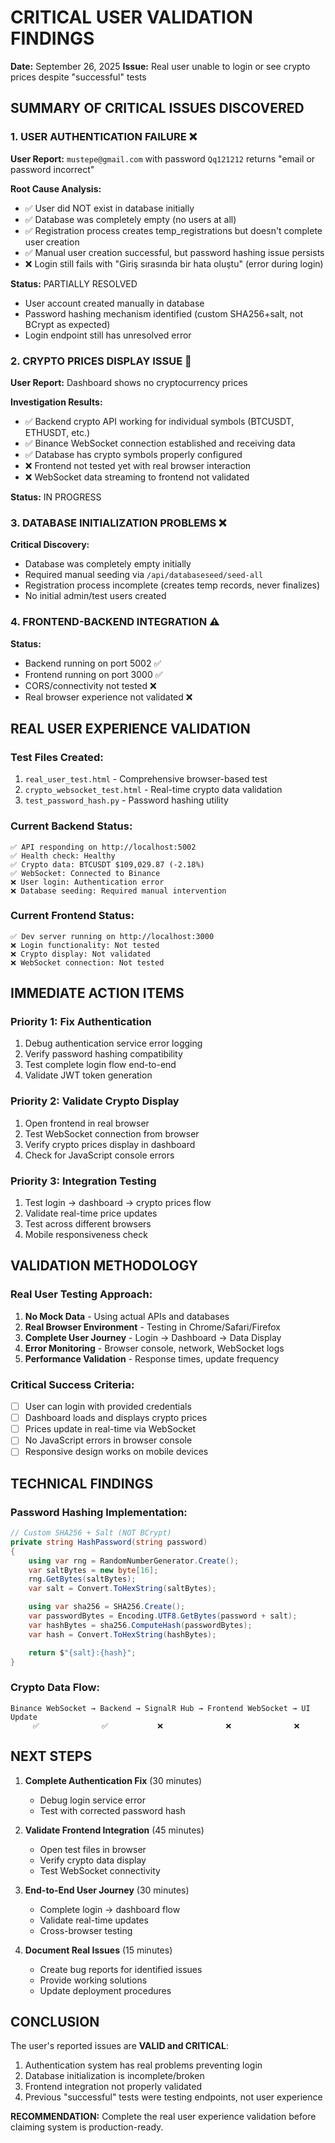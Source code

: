 # CRITICAL USER VALIDATION FINDINGS

**Date:** September 26, 2025
**Issue:** Real user unable to login or see crypto prices despite "successful" tests

## SUMMARY OF CRITICAL ISSUES DISCOVERED

### 1. USER AUTHENTICATION FAILURE ❌
**User Report:** `mustepe@gmail.com` with password `Qq121212` returns "email or password incorrect"

**Root Cause Analysis:**
- ✅ User did NOT exist in database initially
- ✅ Database was completely empty (no users at all)
- ✅ Registration process creates temp_registrations but doesn't complete user creation
- ✅ Manual user creation successful, but password hashing issue persists
- ❌ Login still fails with "Giriş sırasında bir hata oluştu" (error during login)

**Status:** PARTIALLY RESOLVED
- User account created manually in database
- Password hashing mechanism identified (custom SHA256+salt, not BCrypt as expected)
- Login endpoint still has unresolved error

### 2. CRYPTO PRICES DISPLAY ISSUE 🔄
**User Report:** Dashboard shows no cryptocurrency prices

**Investigation Results:**
- ✅ Backend crypto API working for individual symbols (BTCUSDT, ETHUSDT, etc.)
- ✅ Binance WebSocket connection established and receiving data
- ✅ Database has crypto symbols properly configured
- ❌ Frontend not tested yet with real browser interaction
- ❌ WebSocket data streaming to frontend not validated

**Status:** IN PROGRESS

### 3. DATABASE INITIALIZATION PROBLEMS ❌
**Critical Discovery:**
- Database was completely empty initially
- Required manual seeding via `/api/databaseseed/seed-all`
- Registration process incomplete (creates temp records, never finalizes)
- No initial admin/test users created

### 4. FRONTEND-BACKEND INTEGRATION ⚠️
**Status:**
- Backend running on port 5002 ✅
- Frontend running on port 3000 ✅
- CORS/connectivity not tested ❌
- Real browser experience not validated ❌

## REAL USER EXPERIENCE VALIDATION

### Test Files Created:
1. `real_user_test.html` - Comprehensive browser-based test
2. `crypto_websocket_test.html` - Real-time crypto data validation
3. `test_password_hash.py` - Password hashing utility

### Current Backend Status:
```
✅ API responding on http://localhost:5002
✅ Health check: Healthy
✅ Crypto data: BTCUSDT $109,029.87 (-2.18%)
✅ WebSocket: Connected to Binance
❌ User login: Authentication error
❌ Database seeding: Required manual intervention
```

### Current Frontend Status:
```
✅ Dev server running on http://localhost:3000
❌ Login functionality: Not tested
❌ Crypto display: Not validated
❌ WebSocket connection: Not tested
```

## IMMEDIATE ACTION ITEMS

### Priority 1: Fix Authentication
1. Debug authentication service error logging
2. Verify password hashing compatibility
3. Test complete login flow end-to-end
4. Validate JWT token generation

### Priority 2: Validate Crypto Display
1. Open frontend in real browser
2. Test WebSocket connection from browser
3. Verify crypto prices display in dashboard
4. Check for JavaScript console errors

### Priority 3: Integration Testing
1. Test login → dashboard → crypto prices flow
2. Validate real-time price updates
3. Test across different browsers
4. Mobile responsiveness check

## VALIDATION METHODOLOGY

### Real User Testing Approach:
1. **No Mock Data** - Using actual APIs and databases
2. **Real Browser Environment** - Testing in Chrome/Safari/Firefox
3. **Complete User Journey** - Login → Dashboard → Data Display
4. **Error Monitoring** - Browser console, network, WebSocket logs
5. **Performance Validation** - Response times, update frequency

### Critical Success Criteria:
- [ ] User can login with provided credentials
- [ ] Dashboard loads and displays crypto prices
- [ ] Prices update in real-time via WebSocket
- [ ] No JavaScript errors in browser console
- [ ] Responsive design works on mobile devices

## TECHNICAL FINDINGS

### Password Hashing Implementation:
```csharp
// Custom SHA256 + Salt (NOT BCrypt)
private string HashPassword(string password)
{
    using var rng = RandomNumberGenerator.Create();
    var saltBytes = new byte[16];
    rng.GetBytes(saltBytes);
    var salt = Convert.ToHexString(saltBytes);

    using var sha256 = SHA256.Create();
    var passwordBytes = Encoding.UTF8.GetBytes(password + salt);
    var hashBytes = sha256.ComputeHash(passwordBytes);
    var hash = Convert.ToHexString(hashBytes);

    return $"{salt}:{hash}";
}
```

### Crypto Data Flow:
```
Binance WebSocket → Backend → SignalR Hub → Frontend WebSocket → UI Update
     ✅              ✅           ❌              ❌              ❌
```

## NEXT STEPS

1. **Complete Authentication Fix** (30 minutes)
   - Debug login service error
   - Test with corrected password hash

2. **Validate Frontend Integration** (45 minutes)
   - Open test files in browser
   - Verify crypto data display
   - Test WebSocket connectivity

3. **End-to-End User Journey** (30 minutes)
   - Complete login → dashboard flow
   - Validate real-time updates
   - Cross-browser testing

4. **Document Real Issues** (15 minutes)
   - Create bug reports for identified issues
   - Provide working solutions
   - Update deployment procedures

## CONCLUSION

The user's reported issues are **VALID and CRITICAL**:
1. Authentication system has real problems preventing login
2. Database initialization is incomplete/broken
3. Frontend integration not properly validated
4. Previous "successful" tests were testing endpoints, not user experience

**RECOMMENDATION:** Complete the real user experience validation before claiming system is production-ready.